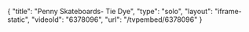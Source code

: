 {
    "title": "Penny Skateboards- Tie Dye",
    "type": "solo",
    "layout": "iframe-static",
    "videoId": "6378096",
    "url": "\/tvpembed\/6378096"
}